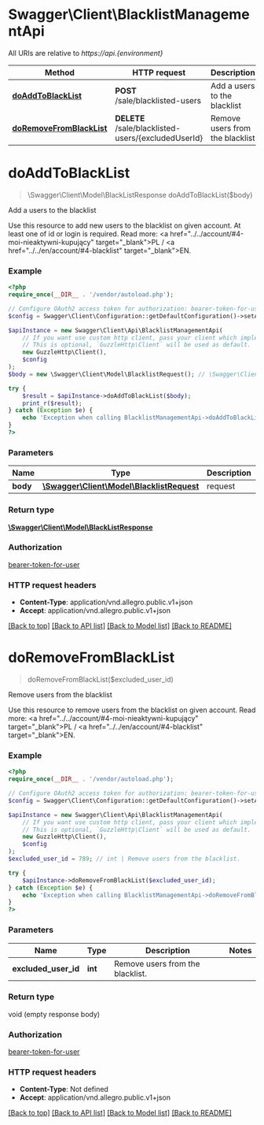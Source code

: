 # Swagger\Client\BlacklistManagementApi

All URIs are relative to *https://api.{environment}*

Method | HTTP request | Description
------------- | ------------- | -------------
[**doAddToBlackList**](BlacklistManagementApi.md#doaddtoblacklist) | **POST** /sale/blacklisted-users | Add a users to the blacklist
[**doRemoveFromBlackList**](BlacklistManagementApi.md#doremovefromblacklist) | **DELETE** /sale/blacklisted-users/{excludedUserId} | Remove users from the blacklist

# **doAddToBlackList**
> \Swagger\Client\Model\BlackListResponse doAddToBlackList($body)

Add a users to the blacklist

Use this resource to add new users to the blacklist on given account. At least one of id or login is required. Read more: <a href=\"../../account/#4-moi-nieaktywni-kupujący\" target=\"_blank\">PL</a> / <a href=\"../../en/account/#4-blacklist\" target=\"_blank\">EN</a>.

### Example
```php
<?php
require_once(__DIR__ . '/vendor/autoload.php');

// Configure OAuth2 access token for authorization: bearer-token-for-user
$config = Swagger\Client\Configuration::getDefaultConfiguration()->setAccessToken('YOUR_ACCESS_TOKEN');

$apiInstance = new Swagger\Client\Api\BlacklistManagementApi(
    // If you want use custom http client, pass your client which implements `GuzzleHttp\ClientInterface`.
    // This is optional, `GuzzleHttp\Client` will be used as default.
    new GuzzleHttp\Client(),
    $config
);
$body = new \Swagger\Client\Model\BlacklistRequest(); // \Swagger\Client\Model\BlacklistRequest | request

try {
    $result = $apiInstance->doAddToBlackList($body);
    print_r($result);
} catch (Exception $e) {
    echo 'Exception when calling BlacklistManagementApi->doAddToBlackList: ', $e->getMessage(), PHP_EOL;
}
?>
```

### Parameters

Name | Type | Description  | Notes
------------- | ------------- | ------------- | -------------
 **body** | [**\Swagger\Client\Model\BlacklistRequest**](../Model/BlacklistRequest.md)| request |

### Return type

[**\Swagger\Client\Model\BlackListResponse**](../Model/BlackListResponse.md)

### Authorization

[bearer-token-for-user](../../README.md#bearer-token-for-user)

### HTTP request headers

 - **Content-Type**: application/vnd.allegro.public.v1+json
 - **Accept**: application/vnd.allegro.public.v1+json

[[Back to top]](#) [[Back to API list]](../../README.md#documentation-for-api-endpoints) [[Back to Model list]](../../README.md#documentation-for-models) [[Back to README]](../../README.md)

# **doRemoveFromBlackList**
> doRemoveFromBlackList($excluded_user_id)

Remove users from the blacklist

Use this resource to remove users from the blacklist on given account. Read more: <a href=\"../../account/#4-moi-nieaktywni-kupujący\" target=\"_blank\">PL</a> / <a href=\"../../en/account/#4-blacklist\" target=\"_blank\">EN</a>.

### Example
```php
<?php
require_once(__DIR__ . '/vendor/autoload.php');

// Configure OAuth2 access token for authorization: bearer-token-for-user
$config = Swagger\Client\Configuration::getDefaultConfiguration()->setAccessToken('YOUR_ACCESS_TOKEN');

$apiInstance = new Swagger\Client\Api\BlacklistManagementApi(
    // If you want use custom http client, pass your client which implements `GuzzleHttp\ClientInterface`.
    // This is optional, `GuzzleHttp\Client` will be used as default.
    new GuzzleHttp\Client(),
    $config
);
$excluded_user_id = 789; // int | Remove users from the blacklist.

try {
    $apiInstance->doRemoveFromBlackList($excluded_user_id);
} catch (Exception $e) {
    echo 'Exception when calling BlacklistManagementApi->doRemoveFromBlackList: ', $e->getMessage(), PHP_EOL;
}
?>
```

### Parameters

Name | Type | Description  | Notes
------------- | ------------- | ------------- | -------------
 **excluded_user_id** | **int**| Remove users from the blacklist. |

### Return type

void (empty response body)

### Authorization

[bearer-token-for-user](../../README.md#bearer-token-for-user)

### HTTP request headers

 - **Content-Type**: Not defined
 - **Accept**: application/vnd.allegro.public.v1+json

[[Back to top]](#) [[Back to API list]](../../README.md#documentation-for-api-endpoints) [[Back to Model list]](../../README.md#documentation-for-models) [[Back to README]](../../README.md)

